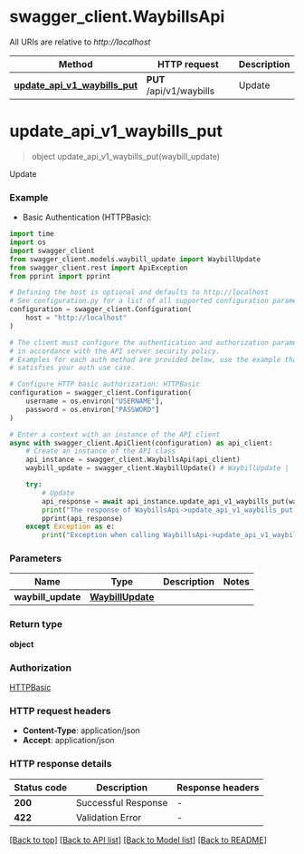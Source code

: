 # swagger_client.WaybillsApi

All URIs are relative to *http://localhost*

Method | HTTP request | Description
------------- | ------------- | -------------
[**update_api_v1_waybills_put**](WaybillsApi.md#update_api_v1_waybills_put) | **PUT** /api/v1/waybills | Update


# **update_api_v1_waybills_put**
> object update_api_v1_waybills_put(waybill_update)

Update

### Example

* Basic Authentication (HTTPBasic):
```python
import time
import os
import swagger_client
from swagger_client.models.waybill_update import WaybillUpdate
from swagger_client.rest import ApiException
from pprint import pprint

# Defining the host is optional and defaults to http://localhost
# See configuration.py for a list of all supported configuration parameters.
configuration = swagger_client.Configuration(
    host = "http://localhost"
)

# The client must configure the authentication and authorization parameters
# in accordance with the API server security policy.
# Examples for each auth method are provided below, use the example that
# satisfies your auth use case.

# Configure HTTP basic authorization: HTTPBasic
configuration = swagger_client.Configuration(
    username = os.environ["USERNAME"],
    password = os.environ["PASSWORD"]
)

# Enter a context with an instance of the API client
async with swagger_client.ApiClient(configuration) as api_client:
    # Create an instance of the API class
    api_instance = swagger_client.WaybillsApi(api_client)
    waybill_update = swagger_client.WaybillUpdate() # WaybillUpdate | 

    try:
        # Update
        api_response = await api_instance.update_api_v1_waybills_put(waybill_update)
        print("The response of WaybillsApi->update_api_v1_waybills_put:\n")
        pprint(api_response)
    except Exception as e:
        print("Exception when calling WaybillsApi->update_api_v1_waybills_put: %s\n" % e)
```



### Parameters

Name | Type | Description  | Notes
------------- | ------------- | ------------- | -------------
 **waybill_update** | [**WaybillUpdate**](WaybillUpdate.md)|  | 

### Return type

**object**

### Authorization

[HTTPBasic](../README.md#HTTPBasic)

### HTTP request headers

 - **Content-Type**: application/json
 - **Accept**: application/json

### HTTP response details
| Status code | Description | Response headers |
|-------------|-------------|------------------|
**200** | Successful Response |  -  |
**422** | Validation Error |  -  |

[[Back to top]](#) [[Back to API list]](../README.md#documentation-for-api-endpoints) [[Back to Model list]](../README.md#documentation-for-models) [[Back to README]](../README.md)

